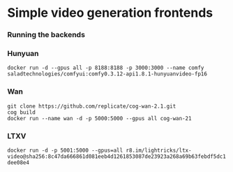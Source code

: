 # Simple video generation frontends

### Running the backends

### Hunyuan

`docker run -d --gpus all -p 8188:8188 -p 3000:3000 --name comfy saladtechnologies/comfyui:comfy0.3.12-api1.8.1-hunyuanvideo-fp16`

### Wan

`git clone https://github.com/replicate/cog-wan-2.1.git`  
`cog build`  
`docker run --name wan -d -p 5000:5000 --gpus all cog-wan-21`  

### LTXV

`docker run -d -p 5001:5000 --gpus=all r8.im/lightricks/ltx-video@sha256:8c47da666861d081eeb4d1261853087de23923a268a69b63febdf5dc1dee08e4`
